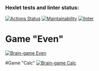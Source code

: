 ### Hexlet tests and linter status:
[![Actions Status](https://github.com/mjh-sakh/python-project-lvl1/workflows/hexlet-check/badge.svg)](https://github.com/mjh-sakh/python-project-lvl1/actions)
[![Maintainability](https://api.codeclimate.com/v1/badges/a99a88d28ad37a79dbf6/maintainability)](https://codeclimate.com/github/codeclimate/codeclimate/maintainability)
[![linter](https://github.com/mjh-sakh/python-project-lvl1/actions/workflows/lint.yml/badge.svg?branch=main)](https://github.com/mjh-sakh/python-project-lvl1/actions/workflows/lint.yml)


# Game "Even"
[![Brain-game Even](https://img.youtube.com/vi/qLqRxsKreIM/0.jpg)](https://www.youtube.com/watch?v=qLqRxsKreIM "Brain-game Even")

#Game "Calc"
[![Brain-game Calc](https://img.youtube.com/vi/FvTfsmKF3uI/0.jpg)](https://www.youtube.com/watch?v=FvTfsmKF3uI "Brain-game Calc")
